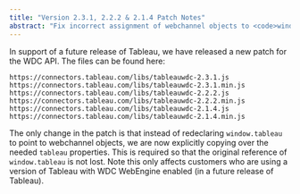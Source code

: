 ```yaml
---
title: "Version 2.3.1, 2.2.2 & 2.1.4 Patch Notes"
abstract: "Fix incorrect assignment of webchannel objects to <code>window.tableau</code>"
---
```



In support of a future release of Tableau, we have released a new patch for the WDC API. The files can be found here:

```
https://connectors.tableau.com/libs/tableauwdc-2.3.1.js
https://connectors.tableau.com/libs/tableauwdc-2.3.1.min.js
https://connectors.tableau.com/libs/tableauwdc-2.2.2.js
https://connectors.tableau.com/libs/tableauwdc-2.2.2.min.js
https://connectors.tableau.com/libs/tableauwdc-2.1.4.js
https://connectors.tableau.com/libs/tableauwdc-2.1.4.min.js

```

The only change in the patch is that instead of redeclaring `window.tableau` to point to webchannel objects, we are now explicitly copying over the needed `tableau` properties. This is required so that the original reference of `window.tableau` is not lost. Note this only affects customers who are using a version of Tableau with WDC WebEngine enabled (in a future release of Tableau).
 
